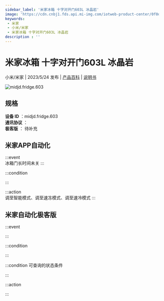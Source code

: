 ```yaml
---
sidebar_label: '米家冰箱 十字对开门603L 冰晶岩'
image: 'https://cdn.cnbj1.fds.api.mi-img.com/iotweb-product-center/0f0d5d515995e1447e96778a2500403c_1678438041573.png?GalaxyAccessKeyId=AKVGLQWBOVIRQ3XLEW&Expires=9223372036854775807&Signature=npjhWMzTHWVwPH7vCGLb1W1cNa0='
keywords: 
 - 米家
 - 小米/米家
 - 米家冰箱 十字对开门603L 冰晶岩
description : ''
---
```

# 米家冰箱 十字对开门603L 冰晶岩

小米/米家 | 2023/5/24 发布 | [产品百科](https://home.mi.com/webapp/content/baike/product/index.html?model=midjd.fridge.603/) | [说明书](https://home.mi.com/views/introduction.html?model=midjd.fridge.603&region=cn)

![midjd.fridge.603](https://cdn.cnbj1.fds.api.mi-img.com/iotweb-product-center/0f0d5d515995e1447e96778a2500403c_1678438041573.png?GalaxyAccessKeyId=AKVGLQWBOVIRQ3XLEW&Expires=9223372036854775807&Signature=npjhWMzTHWVwPH7vCGLb1W1cNa0=)

## 规格  
> 
**设备 ID** ：midjd.fridge.603  
**通讯协议** ：  
**极客版**  ： 待补充 


## 米家APP自动化  

:::event  
冰箱门长时间未关
:::

:::condition  

:::

:::action   
调至智能模式、调至速冻模式、调至速冷模式
:::

## 米家自动化极客版  

:::event  

:::

:::condition  

:::

:::condition 可查询的状态条件  

:::

:::action  

:::

        
